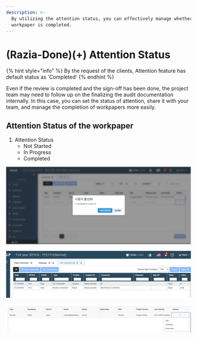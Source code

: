 ```yaml
---
description: >-
  By utilizing the attention status, you can effectively manage whether the
  workpaper is completed.
---
```


# \(Razia-Done\)\(+\) Attention Status

{% hint style="info" %}
By the request of the clients, Attention feature has default status as 'Completed'
{% endhint %}

Even if the review is completed and the sign-off has been done, the project team may need to follow up on the finalizing the audit documentation internally. In this case, you can set the status of attention, share it with your team, and manage the completion of workpapers more easily.

## Attention Status of the workpaper

1. Attention Status
   * Not Started
   * In Progress
   * Completed

![1.Click the color button in the attention column of the corresponding workpaper.](../../../.gitbook/assets/image%20%2832%29.png)

![2.Change Attention Status accordingly](../../../.gitbook/assets/image%20%281%29.png)

![3. When the documentation is finalized, change the attention status as &quot;Completed&quot;.](../../../.gitbook/assets/image%20%2833%29.png)

